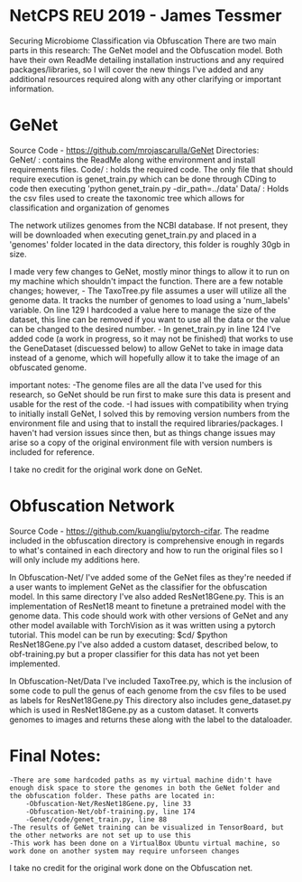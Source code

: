# NetCPS REU 2019 - James Tessmer
Securing Microbiome Classification via Obfuscation
There are two main parts in this research: The GeNet model and the Obfuscation model. Both have their own ReadMe detailing installation instructions and any required packages/libraries, so I will cover the new things I've added and any additional resources required along with any other clarifying or important information.

# GeNet
Source Code - https://github.com/mrojascarulla/GeNet
Directories:  
GeNet/ : contains the ReadMe along withe environment and install requirements files.
    Code/ : holds the required code. The only file that should require execution is genet_train.py which can be done through CDing to code then executing 'python genet_train.py -dir_path=../data'
    Data/ : Holds the csv files used to create the taxonomic tree which allows for classification and organization of genomes

The network utilizes genomes from the NCBI database. If not present, they will be downloaded when executing genet_train.py and placed in a 'genomes' folder located in the data directory, this folder is roughly 30gb in size.

I made very few changes to GeNet, mostly minor things to allow it to run on my machine which shouldn't impact the function.
There are a few notable changes; however,
	- The TaxoTree.py file assumes a user will utilize all the genome data. It tracks the number of genomes to load using a 'num_labels' variable. On line 129 I hardcoded a value here to manage the size of the dataset, this line can be removed if you want to use all the data or the value can be changed to the desired number.
	- In genet_train.py in line 124 I've added code (a work in progress, so it may not be finished) that works to use the GeneDataset (discuessed below) to allow GeNet to take in image data instead of a genome, which will hopefully allow it to take the image of an obfuscated genome.

important notes:
	-The genome files are all the data I've used for this research, so GeNet should be run first to make sure this data is present and usable for the rest of the code.
	-I had issues with compatibility when trying to initially install GeNet, I solved this by removing version numbers from the environment file and using that to install the required libraries/packages. I haven't had version issues since then, but as things change issues may arise so a copy of the original environment file with version numbers is included for reference.

I take no credit for the original work done on GeNet.

# Obfuscation Network
Source Code - https://github.com/kuangliu/pytorch-cifar.
The readme included in the obfuscation directory is comprehensive enough in regards to what's contained in each directory and how to run the original files so I will only include my additions here.

In Obfuscation-Net/ I've added some of the GeNet files as they're needed if a user wants to implement GeNet as the classifier for the obfuscation model.
In this same directory I've also added ResNet18Gene.py. This is an implementation of ResNet18 meant to finetune a pretrained model with the genome data. This code should work with other versions of GeNet and any other model available with TorchVision as it was written using a pytorch tutorial. 
This model can be run by executing:
$cd/<paths>
$python ResNet18Gene.py
I've also added a custom dataset, described below, to obf-training.py but a proper classifier for this data has not yet been implemented.


In Obfuscation-Net/Data I've included TaxoTree.py, which is the inclusion of some code to pull the genus of each genome from the csv files to be used as labels for ResNet18Gene.py
This directory also includes gene_dataset.py which is used in ResNet18Gene.py as a custom dataset. It converts genomes to images and returns these along with the label to the dataloader.

# Final Notes:
	-There are some hardcoded paths as my virtual machine didn't have enough disk space to store the genomes in both the GeNet folder and the obfuscation folder. These paths are located in:
		-Obfuscation-Net/ResNet18Gene.py, line 33
		-Obfuscation-Net/obf-training.py, line 174
		-Genet/code/genet_train.py, line 88
	-The results of GeNet training can be visualized in TensorBoard, but the other networks are not set up to use this
	-This work has been done on a VirtualBox Ubuntu virtual machine, so work done on another system may require unforseen changes

I take no credit for the original work done on the Obfuscation net.
